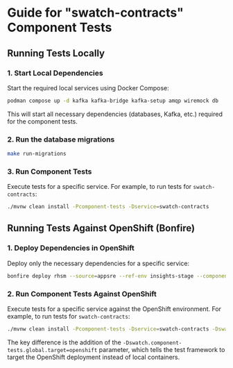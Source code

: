 # Guide for "swatch-contracts" Component Tests

## Running Tests Locally

### 1. Start Local Dependencies

Start the required local services using Docker Compose:

```bash
podman compose up -d kafka kafka-bridge kafka-setup amqp wiremock db
```

This will start all necessary dependencies (databases, Kafka, etc.) required for the component tests.

### 2. Run the database migrations

```bash
make run-migrations
```

### 3. Run Component Tests

Execute tests for a specific service. For example, to run tests for `swatch-contracts`:

```bash
./mvnw clean install -Pcomponent-tests -Dservice=swatch-contracts
```

## Running Tests Against OpenShift (Bonfire)

### 1. Deploy Dependencies in OpenShift

Deploy only the necessary dependencies for a specific service:

```bash
bonfire deploy rhsm --source=appsre --ref-env insights-stage --component swatch-kafka-bridge --component swatch-database --component wiremock --component artemis --component swatch-contracts
```

### 2. Run Component Tests Against OpenShift

Execute tests for a specific service against the OpenShift environment. For example, to run tests for `swatch-contracts`:

```bash
./mvnw clean install -Pcomponent-tests -Dservice=swatch-contracts -Dswatch.component-tests.global.target=openshift
```

The key difference is the addition of the `-Dswatch.component-tests.global.target=openshift` parameter, which tells the test framework to target the OpenShift deployment instead of local containers.
